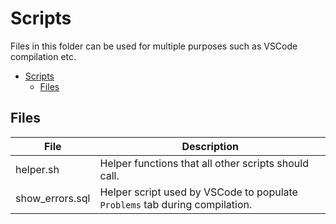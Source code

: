 # Scripts

Files in this folder can be used for multiple purposes such as VSCode compilation etc.

- [Scripts](#scripts)
  - [Files](#files)

## Files

| File            | Description                                                                 |
| --------------- | --------------------------------------------------------------------------- |
| helper.sh       | Helper functions that all other scripts should call.                        |
| show_errors.sql | Helper script used by VSCode to populate `Problems` tab during compilation. |


